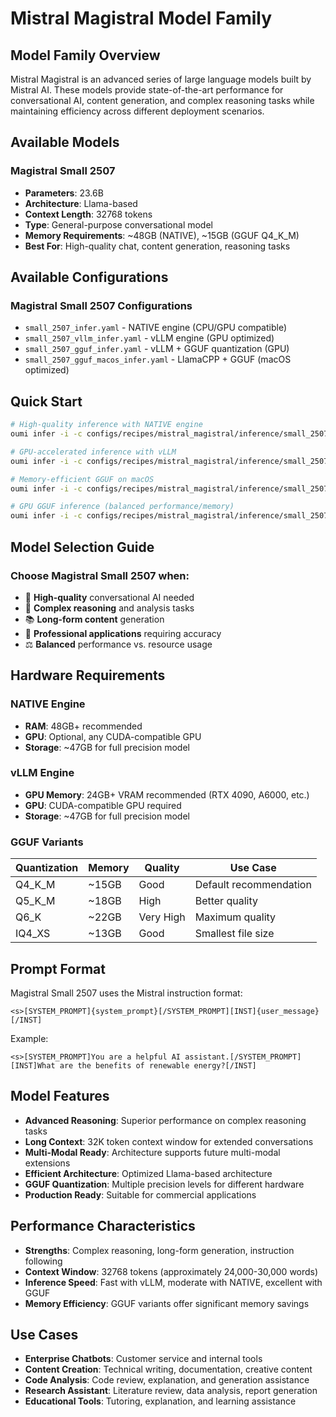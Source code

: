 # Mistral Magistral Model Family

## Model Family Overview

Mistral Magistral is an advanced series of large language models built by Mistral AI. These models provide state-of-the-art performance for conversational AI, content generation, and complex reasoning tasks while maintaining efficiency across different deployment scenarios.

## Available Models

### Magistral Small 2507
- **Parameters**: 23.6B
- **Architecture**: Llama-based
- **Context Length**: 32768 tokens  
- **Type**: General-purpose conversational model
- **Memory Requirements**: ~48GB (NATIVE), ~15GB (GGUF Q4_K_M)
- **Best For**: High-quality chat, content generation, reasoning tasks

## Available Configurations

### Magistral Small 2507 Configurations
- `small_2507_infer.yaml` - NATIVE engine (CPU/GPU compatible)
- `small_2507_vllm_infer.yaml` - vLLM engine (GPU optimized)
- `small_2507_gguf_infer.yaml` - vLLM + GGUF quantization (GPU)
- `small_2507_gguf_macos_infer.yaml` - LlamaCPP + GGUF (macOS optimized)

## Quick Start

```bash
# High-quality inference with NATIVE engine
oumi infer -i -c configs/recipes/mistral_magistral/inference/small_2507_infer.yaml

# GPU-accelerated inference with vLLM
oumi infer -i -c configs/recipes/mistral_magistral/inference/small_2507_vllm_infer.yaml

# Memory-efficient GGUF on macOS
oumi infer -i -c configs/recipes/mistral_magistral/inference/small_2507_gguf_macos_infer.yaml

# GPU GGUF inference (balanced performance/memory)
oumi infer -i -c configs/recipes/mistral_magistral/inference/small_2507_gguf_infer.yaml
```

## Model Selection Guide

### Choose Magistral Small 2507 when:
- 🎯 **High-quality** conversational AI needed
- 💬 **Complex reasoning** and analysis tasks
- 📚 **Long-form content** generation
- 🔧 **Professional applications** requiring accuracy
- ⚖️ **Balanced** performance vs. resource usage

## Hardware Requirements

### NATIVE Engine
- **RAM**: 48GB+ recommended
- **GPU**: Optional, any CUDA-compatible GPU
- **Storage**: ~47GB for full precision model

### vLLM Engine  
- **GPU Memory**: 24GB+ VRAM recommended (RTX 4090, A6000, etc.)
- **GPU**: CUDA-compatible GPU required
- **Storage**: ~47GB for full precision model

### GGUF Variants
| Quantization | Memory | Quality | Use Case |
|-------------|--------|---------|----------|
| Q4_K_M | ~15GB | Good | Default recommendation |
| Q5_K_M | ~18GB | High | Better quality |
| Q6_K | ~22GB | Very High | Maximum quality |
| IQ4_XS | ~13GB | Good | Smallest file size |

## Prompt Format

Magistral Small 2507 uses the Mistral instruction format:

```
<s>[SYSTEM_PROMPT]{system_prompt}[/SYSTEM_PROMPT][INST]{user_message}[/INST]
```

Example:
```
<s>[SYSTEM_PROMPT]You are a helpful AI assistant.[/SYSTEM_PROMPT][INST]What are the benefits of renewable energy?[/INST]
```

## Model Features

- **Advanced Reasoning**: Superior performance on complex reasoning tasks
- **Long Context**: 32K token context window for extended conversations
- **Multi-Modal Ready**: Architecture supports future multi-modal extensions
- **Efficient Architecture**: Optimized Llama-based architecture
- **GGUF Quantization**: Multiple precision levels for different hardware
- **Production Ready**: Suitable for commercial applications

## Performance Characteristics

- **Strengths**: Complex reasoning, long-form generation, instruction following
- **Context Window**: 32768 tokens (approximately 24,000-30,000 words)
- **Inference Speed**: Fast with vLLM, moderate with NATIVE, excellent with GGUF
- **Memory Efficiency**: GGUF variants offer significant memory savings

## Use Cases

- **Enterprise Chatbots**: Customer service and internal tools
- **Content Creation**: Technical writing, documentation, creative content
- **Code Analysis**: Code review, explanation, and generation assistance
- **Research Assistant**: Literature review, data analysis, report generation
- **Educational Tools**: Tutoring, explanation, and learning assistance